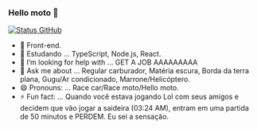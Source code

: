 ### Hello moto 👋

[![Status GitHub](https://github-readme-stats.vercel.app/api?username=andrejue)](https://github.com/anuraghazra/github-readme-stats)

- 🔭 Front-end.
- 🌱 Estudando ... TypeScript, Node.js, React.
- 🤔 I’m looking for help with ... GET A JOB AAAAAAAAA
- 💬 Ask me about ... Regular carburador, Matéria escura, Borda da terra plana, Gugu/Ar condicionado, Marrone/Helicóptero.
- 😄 Pronouns: ... Race car/Race moto/Hello moto.
- ⚡ Fun fact: ... Quando você estava jogando Lol com seus amigos e decidem que vão jogar a saideira (03:24 AM), entram em uma partida de 50 minutos e PERDEM. Eu sei a sensação. 
